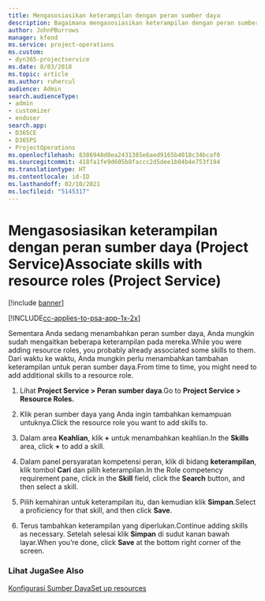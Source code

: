 ```yaml
---
title: Mengasosiasikan keterampilan dengan peran sumber daya
description: Bagaimana mengasosiasikan keterampilan dengan peran sumber daya dalam Project Service
author: JohnPBurrows
manager: kfend
ms.service: project-operations
ms.custom:
- dyn365-projectservice
ms.date: 8/03/2018
ms.topic: article
ms.author: ruhercul
audience: Admin
search.audienceType:
- admin
- customizer
- enduser
search.app:
- D365CE
- D365PS
- ProjectOperations
ms.openlocfilehash: 8386948d8ea2431385e6aed9165b4018c34bcaf0
ms.sourcegitcommit: 418fa1fe9d605b8faccc2d5dee1b04b4e753f194
ms.translationtype: HT
ms.contentlocale: id-ID
ms.lasthandoff: 02/10/2021
ms.locfileid: "5145317"
---
```

# <a name="associate-skills-with-resource-roles-project-service"></a><span data-ttu-id="256ea-103">Mengasosiasikan keterampilan dengan peran sumber daya (Project Service)</span><span class="sxs-lookup"><span data-stu-id="256ea-103">Associate skills with resource roles (Project Service)</span></span>

[!include [banner](../includes/psa-now-project-operations.md)]

[!INCLUDE[cc-applies-to-psa-app-1x-2x](../includes/cc-applies-to-psa-app-1x-2x.md)]

<span data-ttu-id="256ea-104">Sementara Anda sedang menambahkan peran sumber daya, Anda mungkin sudah mengaitkan beberapa keterampilan pada mereka.</span><span class="sxs-lookup"><span data-stu-id="256ea-104">While you were adding resource roles, you probably already associated some skills to them.</span></span> <span data-ttu-id="256ea-105">Dari waktu ke waktu, Anda mungkin perlu menambahkan tambahan keterampilan untuk peran sumber daya.</span><span class="sxs-lookup"><span data-stu-id="256ea-105">From time to time, you might need to add additional skills to a resource role.</span></span>  
  
1.  <span data-ttu-id="256ea-106">Lihat **Project Service > Peran sumber daya**.</span><span class="sxs-lookup"><span data-stu-id="256ea-106">Go to **Project Service > Resource Roles.**</span></span>  
  
2.  <span data-ttu-id="256ea-107">Klik peran sumber daya yang Anda ingin tambahkan kemampuan untuknya.</span><span class="sxs-lookup"><span data-stu-id="256ea-107">Click the resource role you want to add skills to.</span></span>  
  
3.  <span data-ttu-id="256ea-108">Dalam area **Keahlian**, klik **+** untuk menambahkan keahlian.</span><span class="sxs-lookup"><span data-stu-id="256ea-108">In the **Skills** area, click **+** to add a skill.</span></span>  
  
4.  <span data-ttu-id="256ea-109">Dalam panel persyaratan kompetensi peran, klik di bidang **keterampilan**, klik tombol **Cari** dan pilih keterampilan.</span><span class="sxs-lookup"><span data-stu-id="256ea-109">In the Role competency requirement pane, click in the **Skill** field, click the **Search** button,  and then select a skill.</span></span>  
  
5.  <span data-ttu-id="256ea-110">Pilih kemahiran untuk keterampilan itu, dan kemudian klik **Simpan**.</span><span class="sxs-lookup"><span data-stu-id="256ea-110">Select a proficiency for that skill, and then click **Save**.</span></span>  
  
6.  <span data-ttu-id="256ea-111">Terus tambahkan keterampilan yang diperlukan.</span><span class="sxs-lookup"><span data-stu-id="256ea-111">Continue adding skills as necessary.</span></span> <span data-ttu-id="256ea-112">Setelah selesai klik **Simpan** di sudut kanan bawah layar.</span><span class="sxs-lookup"><span data-stu-id="256ea-112">When you’re done, click **Save** at the bottom right corner of the screen.</span></span>  
  
### <a name="see-also"></a><span data-ttu-id="256ea-113">Lihat Juga</span><span class="sxs-lookup"><span data-stu-id="256ea-113">See Also</span></span>  
 [<span data-ttu-id="256ea-114">Konfigurasi Sumber Daya</span><span class="sxs-lookup"><span data-stu-id="256ea-114">Set up resources</span></span>](../psa/set-up-resources.md)
